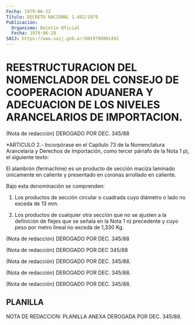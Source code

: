 ```yaml
---
Fecha: 1979-06-22
Título: DECRETO NACIONAL 1.492/1979
Publicación:
  Organismo: Boletín Oficial
  Fecha: 1979-06-28
SAIJ: https://www.saij.gob.ar/DN19790001492
---
```

# REESTRUCTURACION DEL NOMENCLADOR DEL CONSEJO DE COOPERACION ADUANERA Y ADECUACION DE LOS NIVELES ARANCELARIOS DE IMPORTACION.

<a id="1"></a>
(Nota de redacción) DEROGADO POR DEC. 345/88

<a id="2"></a>
*ARTICULO 2.- Incorpórase en el Capítulo 73 de la Nomenclatura Arancelaria  y  Derechos  de Importación, como tercer párrafo de la Nota 1 p), el siguiente texto:

El alambrón (fermachine) es  un producto de sección maciza laminado únicamente  en  caliente  y  presentado  en  coronas  arrollado  en caliente.

Bajo esta denominación se comprenden:

1) Los productos de sección circular  o  cuadrada  cuyo  diámetro o lado no exceda de 13 mm.

2) Los productos de cualquier otra sección que no se ajusten  a  la definición  de  flejes  que  se señala en la Nota 1 n) precedente y cuyo peso por metro lineal no exceda de 1,330 Kg.

<a id="3"></a>
(Nota de redacción) DEROGADO POR DEC. 345/88

<a id="4"></a>
(Nota de redacción) DEROGADO POR DEC 345/88

<a id="5"></a>
(Nota de redacción) DEROGADO POR DEC. 345/88.

<a id="6"></a>
(Nota de redacción) DEROGADO POR DEC. 345/88.

<a id="7"></a>
(Nota de redacción) DEROGADO POR DEC. 345/88.

## PLANILLA

<a id="1"></a>
NOTA DE REDACCION: PLANILLA ANEXA DEROGADA POR DEC. 345/88.